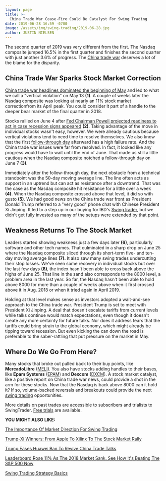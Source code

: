 ```yaml
---
layout: page
title: >-
  China Trade War Cease-Fire Could Be Catalyst For Swing Trading
date: 2019-06-28 16:59 -0700
image: /assets/img/swing-trading/2019-06-28.jpg
author: JUSTIN NIELSEN
---
```






The second quarter of 2019 was very different from the first. The Nasdaq composite jumped 16.5% in the first quarter and finishes the second quarter with just another 3.6% of progress. The [China trade war](https://www.investors.com/news/economy/how-trump-china-trade-war-could-wreck-us-economy/) deserves a lot of the blame for the disparity.




China Trade War Sparks Stock Market Correction
----------------------------------------------


[China trade war headlines dominated the beginning of May](https://www.investors.com/market-trend/the-big-picture/market-outlook-worsens-on-trade-war-reasons-to-treat-the-drop-more-seriously/) and led to what we call a "vertical violation" on May 13 **(1)**. A couple of weeks later the Nasdaq composite was looking at nearly an 11% stock market correctionfrom its April peak. You could consider it part of a handle to the deeper bear market of the final quarter in 2018.


Stocks rallied on June 4 after [Fed Chairman Powell projected readiness to act in case recession signs appeared](https://www.investors.com/news/federal-reserve-bank-stocks-rally-jerome-powell-soothing-commentary/) **(2)**. Taking advantage of the move in individual stocks wasn't easy, however. We were already cautious because vertical violations tend to need time to resolve themselves. We also know that the first [follow-through day](https://www.investors.com/how-to-invest/investors-corner/how-to-find-next-stock-market-bottom/) afterward has a high failure rate. And the China trade war issues were far from resolved. In fact, it looked like any progress would have to wait until the end of June. That made us still a little cautious when the Nasdaq composite notched a follow-through day on June 7 **(3)**.


Immediately after the follow-through day, the next obstacle from a technical standpoint was the 50-day moving average line. The line often acts as support in an uptrend but can act as resistance after a downtrend. That was the case as the Nasdaq composite hit resistance for a little over a week **(4).** When the Nasdaq composite crossed above that level, it did so with gusto **(5)**. We had good news on the China trade war front as President Donald Trump referred to a "very good" phone chat with Chinese President Xi Jinping. It led to a step up in our buying for IBD's [SwingTrader](http://shop.investors.com/offer/splashresponsive.aspx?id=SwingTrader&src=A011LPH), but we didn't get fully invested as many of the setups were extended by that point.


Weakness Returns To The Stock Market
------------------------------------


Leaders started showing weakness just a few days later **(6)**, particularly software and other tech names. That culminated in a sharp drop on June 25 where the Nasdaq composite sliced through its short-term five- and ten-day moving average lines **(7).** It also saw many swing trades undercutting their stop losses. We've seen some recovery in individual stocks but over the last few days **(8)**, the index hasn't been able to cross back above the highs of June 25. That line in the sand also corresponds to the 8000 level, a problem area in the last year. So far, the Nasdaq hasn't been able to hold above 8000 for more than a couple of weeks above when it first crossed above it in Aug. 2018 or when it tried again in April 2019.


Holding at that level makes sense as investors adopted a wait-and-see approach to the China trade war. President Trump is set to meet with President Xi Jinping. A deal that doesn't escalate tariffs from current levels while talks continue would match expectations, even though it doesn't create any more certainty for future talks. Nor does it address fears that the tariffs could bring strain to the global economy, which might already be tipping toward recession. But even kicking the can down the road is preferable to the saber-rattling that put pressure on the market in May.


Where Do We Go From Here?
-------------------------


Many stocks that broke out pulled back to their buy points, like **MercadoLibre** ([MELI](https://research.investors.com/quote.aspx?symbol=MELI)). You also have stocks adding handles to their bases, like **Epam Systems** ([EPAM](https://research.investors.com/quote.aspx?symbol=EPAM)) and **Dexcom** ([DXCM](https://research.investors.com/quote.aspx?symbol=DXCM)). A stock market catalyst, like a positive report on China trade war news, could provide a shot in the arm for these stocks. Now that the Nasdaq is back above 8000 can it hold it? If so, volume-backed reversals and breakouts could provide the next [swing trading](https://www.investors.com/research/swing-trading/swing-trading-strategy-basics/) opportunities.


More details on past trades are accessible to subscribers and trialists to SwingTrader. [Free trials](http://shop.investors.com/offer/splashresponsive.aspx?id=SwingTrader&src=A011LPH) are available.


**YOU MIGHT ALSO LIKE:**


[The Importance Of Market Direction For Swing Trading](https://www.investors.com/research/swing-trading/swing-trading-strategy-stock-market-direction/)


[Trump-Xi Winners: From Apple To Xilinx To The Stock Market Rally](https://www.investors.com/market-trend/stock-market-today/trump-xi-meeting-stock-market-rally-winners-apple-micron-qualcomm-intel-dow-jones-futures/)


[Trump Eases Huawei Ban To Revive China Trade Talks](https://www.investors.com/news/economy/trump-eases-huawei-ban-reviving-china-trade-talks-dow-jones-futures-rise/)


[Leaderboard Rose 11% As The 2018 Market Sank. See How It's Beating The S&P 500 Now](https://www.investors.com/product/leaderboard/)


[Swing Trading Strategy Basics](https://www.investors.com/research/swing-trading/swing-trading-strategy-basics/)


 




